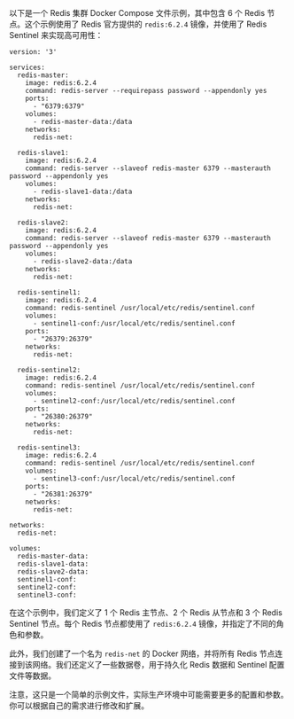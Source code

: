 以下是一个 Redis 集群 Docker Compose 文件示例，其中包含 6 个 Redis 节点。这个示例使用了 Redis 官方提供的 `redis:6.2.4` 镜像，并使用了 Redis Sentinel 来实现高可用性：

```
version: '3'

services:
  redis-master:
    image: redis:6.2.4
    command: redis-server --requirepass password --appendonly yes
    ports:
      - "6379:6379"
    volumes:
      - redis-master-data:/data
    networks:
      redis-net:

  redis-slave1:
    image: redis:6.2.4
    command: redis-server --slaveof redis-master 6379 --masterauth password --appendonly yes
    volumes:
      - redis-slave1-data:/data
    networks:
      redis-net:

  redis-slave2:
    image: redis:6.2.4
    command: redis-server --slaveof redis-master 6379 --masterauth password --appendonly yes
    volumes:
      - redis-slave2-data:/data
    networks:
      redis-net:

  redis-sentinel1:
    image: redis:6.2.4
    command: redis-sentinel /usr/local/etc/redis/sentinel.conf
    volumes:
      - sentinel1-conf:/usr/local/etc/redis/sentinel.conf
    ports:
      - "26379:26379"
    networks:
      redis-net:

  redis-sentinel2:
    image: redis:6.2.4
    command: redis-sentinel /usr/local/etc/redis/sentinel.conf
    volumes:
      - sentinel2-conf:/usr/local/etc/redis/sentinel.conf
    ports:
      - "26380:26379"
    networks:
      redis-net:

  redis-sentinel3:
    image: redis:6.2.4
    command: redis-sentinel /usr/local/etc/redis/sentinel.conf
    volumes:
      - sentinel3-conf:/usr/local/etc/redis/sentinel.conf
    ports:
      - "26381:26379"
    networks:
      redis-net:

networks:
  redis-net:

volumes:
  redis-master-data:
  redis-slave1-data:
  redis-slave2-data:
  sentinel1-conf:
  sentinel2-conf:
  sentinel3-conf:
```

在这个示例中，我们定义了 1 个 Redis 主节点、2 个 Redis 从节点和 3 个 Redis Sentinel 节点。每个 Redis 节点都使用了 `redis:6.2.4` 镜像，并指定了不同的角色和参数。

此外，我们创建了一个名为 `redis-net` 的 Docker 网络，并将所有 Redis 节点连接到该网络。我们还定义了一些数据卷，用于持久化 Redis 数据和 Sentinel 配置文件等数据。

注意，这只是一个简单的示例文件，实际生产环境中可能需要更多的配置和参数。你可以根据自己的需求进行修改和扩展。